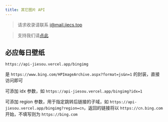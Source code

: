 ```yaml
---
title: 其它图片 API
---
```


> 请求收录请联系 i@mail.jiecs.top

> 支持我们请[点此](/donate.html)

## 必应每日壁纸 <Badge text="自建" /><Badge text="只支持302" />

```
https://api-jiesou.vercel.app/bingimg
```

是 `https://www.bing.com/HPImageArchive.aspx?format=js&n=1` 的封装，直接访问即可

可添加 idx 参数，如 `https://api-jiesou.vercel.app/bingimg?idx=1`

可添加 region 参数，用于指定跳转后链接的子域，如 `https://api-jiesou.vercel.app/bingimg?region=cn`，返回的链接将以 `https://cn.bing.com` 开始，不填写则为 `https://bing.com`
